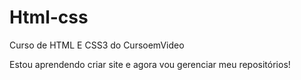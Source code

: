 # Html-css
 Curso de HTML E CSS3 do CursoemVideo

 Estou aprendendo criar site e agora vou gerenciar meu 
 repositórios!
